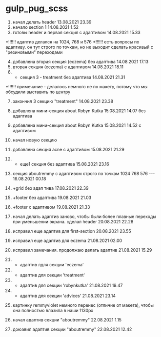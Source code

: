 # gulp_pug_scss

1) начал делать header 13.08.2021 23.39
2) начало section 1 14.08.2021 1.52
3) готовы header и первая секция с адаптивом 14.08.2021 15.33

*!!!!!! адаптив делался на 1024, 768 и 576 
*!!!!!! есть вопросы по адаптиву. он тут строго по точкам, но не выходит сделать красивый с "резиновыми" переходами

4) добавлена вторая секция (eczema) без адаптива 14.08.2021 17.13
5) вторая секция (eczema) c адаптивом 14.08.2021 18.11
6) + секция 3 - treatment без адаптива 14.08.2021 21.31

*!!!!!! примечание - делалось немного не по макету, потому что мы обсудили выставить по центру

7) закончил 3 секцию "treatment" 14.08.2021 23.38

8) добавлена мини-секция about Robyn Kutka 15.08.2021 14.07  без адаптива
9) добавлена мини-секция about Robyn Kutka 15.08.2021 14.52  c адаптивом

10) начал новую секцию


11) добавлена секция acne с адаптивом 15.08.2021 21.29

12) + еще1 секция без адаптива 15.08.2021 23.16

13) секция aboutremmy с адаптивом строго по точкам 1024 768 576 --- 16.08.2021 00.18

14) +grid без адап тива 17.08.2021 22.39

15) +footer без адаптива 19.08.2021 21.03

16) +footer с адаптивом 19.08.2021 21.33

17) начал делать адаптив заново, чтобы были более плавные переходы при уменьшении экрана.  сделал header 20.08.2021 22.28

18) исправил еще адаптив для first-section 20.08.2021 23.55

19) исправил еще адаптив для eczema 21.08.2021 02.00
20) исправил замечания. продолжаю делать адаптив 21.08.2021 15.29

21) + адаптив лдля секции 'eczema'
22) + адаптив для секции 'treatment'
22) + адаптив для секции 'robynkutka' 21.08.2021 19.47
23) + адаптив для секции 'advices' 21.08.2021 23.14
24) картинку remmyviolet немного перенес (отличие от макета), чтобы она полностью влазила в наши 1130px
25) начал адаптив секции "aboutremmy" 22.08.2021 1.15
26) доюавил адаптив секции "aboutremmy" 22.08.2021 12.42